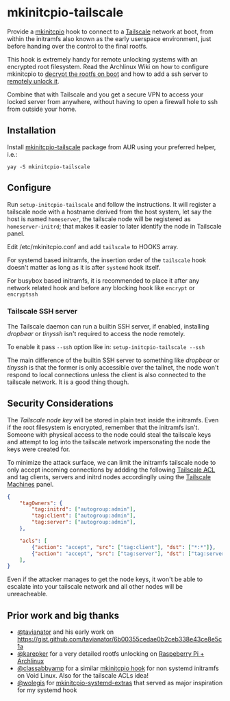 # mkinitcpio-tailscale

Provide a [mkinitcpio][1] hook to connect to a [Tailscale][2] network at boot, from within
the initramfs also known as the early userspace environment, just before handing over 
the control to the final rootfs.

This hook is extremely handy for remote unlocking systems with an encrypted root filesystem.
Read the Archlinux Wiki on how to configure mkinitcpio to [decrypt the rootfs on boot][3] and
how to add a ssh server to [remotely unlock it][4].

[1]: https://wiki.archlinux.org/title/Mkinitcpio
[2]: https://tailscale.com
[3]: https://wiki.archlinux.org/title/dm-crypt/Encrypting_an_entire_system#Configuring_mkinitcpio_2
[4]: https://wiki.archlinux.org/title/Dm-crypt/Specialties#Remote_unlocking_of_root_(or_other)_partition

Combine that with Tailscale and you get a secure VPN to access your locked server from anywhere,
without having to open a firewall hole to ssh from outside your home.

## Installation

Install [mkinitcpio-tailscale](https://aur.archlinux.org/packages/mkinitcpio-tailscale) package from AUR using your preferred helper, i.e.:

```
yay -S mkinitcpio-tailscale
```

## Configure

Run `setup-initcpio-tailscale` and follow the instructions. It will register a tailscale node with a hostname derived from the host system,
let say the host is named `homeserver`, the tailscale node will be registered as `homeserver-initrd`; that makes it easier 
to later identify the node in Tailscale panel.

Edit /etc/mkinitcpio.conf and add `tailscale` to HOOKS array.

For systemd based initramfs, the insertion order of the `tailscale` hook doesn't matter as long as it is after `systemd` hook itself.

For busybox based initramfs, it is recommended to place it after any network related hook and before any blocking hook like `encrypt` or `encryptssh`

### Tailscale SSH server

The Tailscale daemon can run a builtin SSH server, if enabled, installing _dropbear_ or _tinyssh_ isn't required to access the node remotely.

To enable it pass `--ssh` option like in: `setup-initcpio-tailscale --ssh`

The main difference of the builtin SSH server to something like _dropbear_ or _tinyssh_ is that the former is only accessible over the tailnet,
the node won't respond to local connections unless the client is also connected to the tailscale network. It is a good thing though. 

## Security Considerations

The *Tailscale node key* will be stored in plain text inside the initramfs. Even if the root filesystem is encrypted, remember that the initramfs isn't.
Someone with physical access to the node could steal the tailscale keys and attempt to log into the tailscale network impersonating the node the keys were created for.

To minimize the attack surface, we can limit the initramfs tailscale node to only accept incoming connections by addding the 
following [Tailscale ACL](https://login.tailscale.com/admin/acls) and tag clients, servers and initrd nodes accordinglly
using the [Tailscale Machines](https://login.tailscale.com/admin/machines) panel.


```json
{
	"tagOwners": {
		"tag:initrd": ["autogroup:admin"],
		"tag:client": ["autogroup:admin"],
		"tag:server": ["autogroup:admin"],
    },

	"acls": [
		{"action": "accept", "src": ["tag:client"], "dst": ["*:*"]},
		{"action": "accept", "src": ["tag:server"], "dst": ["tag:server:*"]},
	],
}
```

Even if the attacker manages to get the node keys, it won't be able to escalate into your tailscale network and all other nodes will be unreacheable.


## Prior work and big thanks

* [@tavianator][gh1] and his early work on https://gist.github.com/tavianator/6b00355cedae0b2ceb338e43ce8e5c1a
* [@karepker][gh2] for a very detailed rootfs unlocking on [Raspeberry Pi + Archlinux](https://karepker.com/raspberry-pi/)
* [@classabbyamp][gh3] for a similar [mkinitcpio hook](https://github.com/classabbyamp/mkinitcpio-tailscale) for non systemd initramfs on Void Linux. Also for the tailscale ACLs idea!
* [@wolegis][gh4] for [mkinitcpio-systemd-extras](https://github.com/wolegis/mkinitcpio-systemd-extras/) that served as major inspiration for my systemd hook

[gh1]: https://github.com/tavianator
[gh2]: https://github.com/karepker
[gh3]: https://github.com/classabbyamp
[gh4]: https://github.com/wolegis
